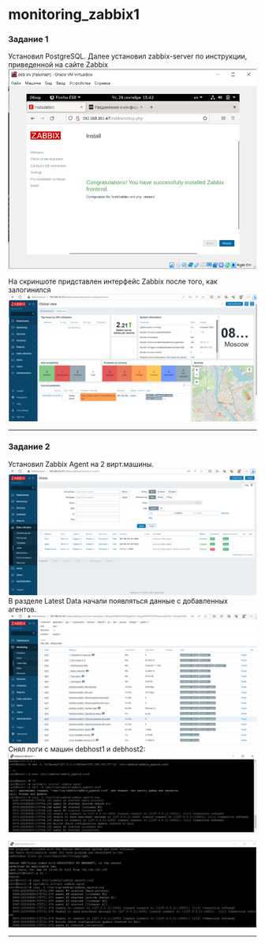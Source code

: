 # monitoring_zabbix1
### Задание 1
Установил PostgreSQL. Далее установил zabbix-server по инструкции, приведенной на сайте Zabbix
![alt text](https://github.com/StepanovSA/monitoring_zabbix1/blob/main/28.09%20ex1.PNG)

На скриншоте придставлен интерфейс Zabbix после того, как залогинился
![alt text](https://github.com/StepanovSA/monitoring_zabbix1/blob/main/ip_zabbix.PNG)

---

### Задание 2
Установил Zabbix Agent на 2 вирт.машины. 
![alt text](https://github.com/StepanovSA/monitoring_zabbix1/blob/main/28.09%20ex2.PNG)
В разделе Latest Data начали появляться данные с добавленных агентов.
![alt text](https://github.com/StepanovSA/monitoring_zabbix1/blob/main/latest%20data%20test1.PNG)
Снял логи с машин debhost1 и debhost2:
![alt text](https://github.com/StepanovSA/monitoring_zabbix1/blob/main/log%20host1%20ex2.PNG)

![alt text](https://github.com/StepanovSA/monitoring_zabbix1/blob/main/log%20host2%20ex2.PNG)


---
